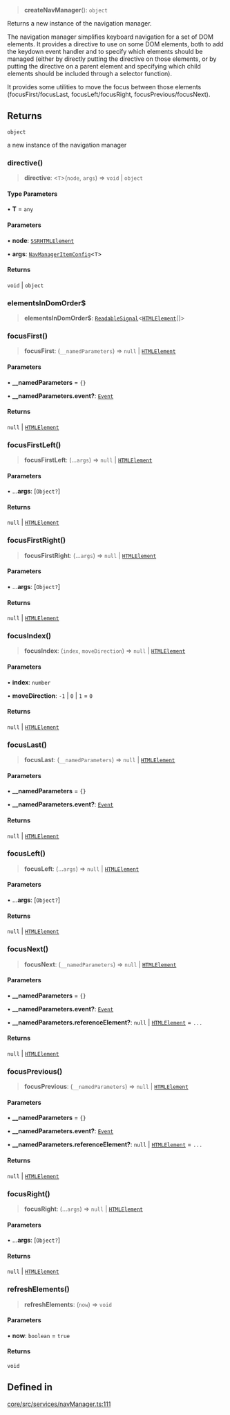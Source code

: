 > **createNavManager**(): `object`

Returns a new instance of the navigation manager.

The navigation manager simplifies keyboard navigation for a set of DOM elements.
It provides a directive to use on some DOM elements, both to add the keydown event handler and to specify which elements should be managed
(either by directly putting the directive on those elements, or by putting the directive on a parent element and
specifying which child elements should be included through a selector function).

It provides some utilities to move the focus between those elements (focusFirst/focusLast, focusLeft/focusRight, focusPrevious/focusNext).

## Returns

`object`

a new instance of the navigation manager

### directive()

> **directive**: \<`T`\>(`node`, `args`) => `void` \| `object`

#### Type Parameters

• **T** = `any`

#### Parameters

• **node**: [`SSRHTMLElement`](../interfaces/SSRHTMLElement.md)

• **args**: [`NavManagerItemConfig`](../interfaces/NavManagerItemConfig.md)\<`T`\>

#### Returns

`void` \| `object`

### elementsInDomOrder$

> **elementsInDomOrder$**: [`ReadableSignal`](https://amadeusitgroup.github.io/tansu/interfaces/ReadableSignal.html)\<[`HTMLElement`](https://developer.mozilla.org/docs/Web/API/HTMLElement)[]\>

### focusFirst()

> **focusFirst**: (`__namedParameters`) => `null` \| [`HTMLElement`](https://developer.mozilla.org/docs/Web/API/HTMLElement)

#### Parameters

• **\_\_namedParameters** = `{}`

• **\_\_namedParameters.event?**: [`Event`](https://developer.mozilla.org/docs/Web/API/Event)

#### Returns

`null` \| [`HTMLElement`](https://developer.mozilla.org/docs/Web/API/HTMLElement)

### focusFirstLeft()

> **focusFirstLeft**: (...`args`) => `null` \| [`HTMLElement`](https://developer.mozilla.org/docs/Web/API/HTMLElement)

#### Parameters

• ...**args**: [`Object?`]

#### Returns

`null` \| [`HTMLElement`](https://developer.mozilla.org/docs/Web/API/HTMLElement)

### focusFirstRight()

> **focusFirstRight**: (...`args`) => `null` \| [`HTMLElement`](https://developer.mozilla.org/docs/Web/API/HTMLElement)

#### Parameters

• ...**args**: [`Object?`]

#### Returns

`null` \| [`HTMLElement`](https://developer.mozilla.org/docs/Web/API/HTMLElement)

### focusIndex()

> **focusIndex**: (`index`, `moveDirection`) => `null` \| [`HTMLElement`](https://developer.mozilla.org/docs/Web/API/HTMLElement)

#### Parameters

• **index**: `number`

• **moveDirection**: `-1` \| `0` \| `1` = `0`

#### Returns

`null` \| [`HTMLElement`](https://developer.mozilla.org/docs/Web/API/HTMLElement)

### focusLast()

> **focusLast**: (`__namedParameters`) => `null` \| [`HTMLElement`](https://developer.mozilla.org/docs/Web/API/HTMLElement)

#### Parameters

• **\_\_namedParameters** = `{}`

• **\_\_namedParameters.event?**: [`Event`](https://developer.mozilla.org/docs/Web/API/Event)

#### Returns

`null` \| [`HTMLElement`](https://developer.mozilla.org/docs/Web/API/HTMLElement)

### focusLeft()

> **focusLeft**: (...`args`) => `null` \| [`HTMLElement`](https://developer.mozilla.org/docs/Web/API/HTMLElement)

#### Parameters

• ...**args**: [`Object?`]

#### Returns

`null` \| [`HTMLElement`](https://developer.mozilla.org/docs/Web/API/HTMLElement)

### focusNext()

> **focusNext**: (`__namedParameters`) => `null` \| [`HTMLElement`](https://developer.mozilla.org/docs/Web/API/HTMLElement)

#### Parameters

• **\_\_namedParameters** = `{}`

• **\_\_namedParameters.event?**: [`Event`](https://developer.mozilla.org/docs/Web/API/Event)

• **\_\_namedParameters.referenceElement?**: `null` \| [`HTMLElement`](https://developer.mozilla.org/docs/Web/API/HTMLElement) = `...`

#### Returns

`null` \| [`HTMLElement`](https://developer.mozilla.org/docs/Web/API/HTMLElement)

### focusPrevious()

> **focusPrevious**: (`__namedParameters`) => `null` \| [`HTMLElement`](https://developer.mozilla.org/docs/Web/API/HTMLElement)

#### Parameters

• **\_\_namedParameters** = `{}`

• **\_\_namedParameters.event?**: [`Event`](https://developer.mozilla.org/docs/Web/API/Event)

• **\_\_namedParameters.referenceElement?**: `null` \| [`HTMLElement`](https://developer.mozilla.org/docs/Web/API/HTMLElement) = `...`

#### Returns

`null` \| [`HTMLElement`](https://developer.mozilla.org/docs/Web/API/HTMLElement)

### focusRight()

> **focusRight**: (...`args`) => `null` \| [`HTMLElement`](https://developer.mozilla.org/docs/Web/API/HTMLElement)

#### Parameters

• ...**args**: [`Object?`]

#### Returns

`null` \| [`HTMLElement`](https://developer.mozilla.org/docs/Web/API/HTMLElement)

### refreshElements()

> **refreshElements**: (`now`) => `void`

#### Parameters

• **now**: `boolean` = `true`

#### Returns

`void`

## Defined in

[core/src/services/navManager.ts:111](https://github.com/AmadeusITGroup/AgnosUI/blob/a9709f0ad4dbaaf6f93c45e09cf4ab710fb84576/core/src/services/navManager.ts#L111)
